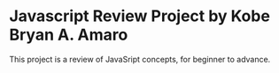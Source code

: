 # Javascript Review Project by Kobe Bryan A. Amaro
This project is a review of JavaSript concepts, for beginner to advance.